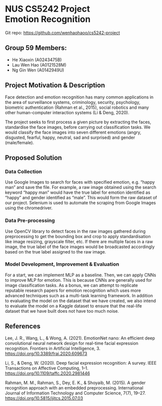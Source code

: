 # NUS CS5242 Project <br> Emotion Recognition

Git repo: https://github.com/wenhaohaoo/cs5242-project

## Group 59 Members:
- He Xiaoxin (A0243475B)
- Lau Wen Hao (A0121528M)
- Ng Gin Wen (A0142949U)

## Project Motivation & Description
Face detection and emotion recognition has many common applications in the area of surveillance systems, criminology, security, psychology, biometric authentication (Rahman et al., 2015), social robotics and many other human-computer interaction systems (Li & Deng, 2020).

The project seeks to first process a given picture by extracting the faces, standardise the face images, before carrying out classification tasks. We would classify the face images into seven different emotions (angry, disgusted, fearful, happy, neutral, sad and surprised) and gender (male/female).

## Proposed Solution
### Data Collection
Use Google Images to search for faces with specified emotion, e.g. “happy man” and save the file. For example, a raw image obtained using the search keyword “happy man” would have the true label for emotion identified as “happy” and gender identified as “male”. This would form the raw dataset of our project. Selenium is used to automate the scraping from Google Images using the chromedriver.

### Data Pre-processing
Use OpenCV library to detect faces in the raw images gathered during preprocessing to get the bounding box and crop to apply standardisation like image resizing, grayscale filter, etc. If there are multiple faces in a raw image, the true label of the face images would be broadcasted accordingly based on the true label assigned to the raw image.

### Model Development, Improvement & Evaluation
For a start, we can implement MLP as a baseline. Then, we can apply CNNs to improve MLP for emotion. This is because CNNs are generally used for image classification tasks. As a bonus, we can attempt to replicate reputable research papers for emotion recognition which uses more advanced techniques such as a multi-task learning framework. In addition to evaluating the model on the dataset that we have created, we also intend to evaluate the model on a Kaggle dataset to ensure that the real-life dataset that we have built does not have too much noise.

## References
Lee, J. R., Wang, L., &amp; Wong, A. (2021). EmotionNet nano: An efficient deep convolutional neural network design for real-time facial expression recognition. Frontiers in Artificial Intelligence, 3. https://doi.org/10.3389/frai.2020.609673

Li, S., & Deng, W. (2020). Deep facial expression recognition: A survey. IEEE Transactions on Affective Computing, 1–1. https://doi.org/10.1109/taffc.2020.2981446

Rahman, M. M., Rahman, S., Dey, E. K., &amp; Shoyaib, M. (2015). A gender recognition approach with an embedded preprocessing. International Journal of Information Technology and Computer Science, 7(7), 19–27. https://doi.org/10.5815/ijitcs.2015.07.03

